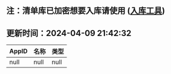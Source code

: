 ## 注：清单库已加密想要入库请使用 ([入库工具](https://github.com/BlankTMing/ManifestAutoUpdate/releases))

## 更新时间：2024-04-09 21:42:32
| AppID | 名称 | 类型  |
| :-------------------- | :----------------------------- | :----------- |
| null | null| null |
